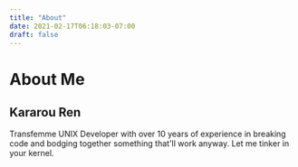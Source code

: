 ```yaml
---
title: "About"
date: 2021-02-17T06:18:03-07:00
draft: false
---
```


# About Me

## Kararou Ren

Transfemme UNIX Developer with over 10 years of experience in breaking code and
bodging together something that'll work anyway.  Let me tinker in your kernel.
